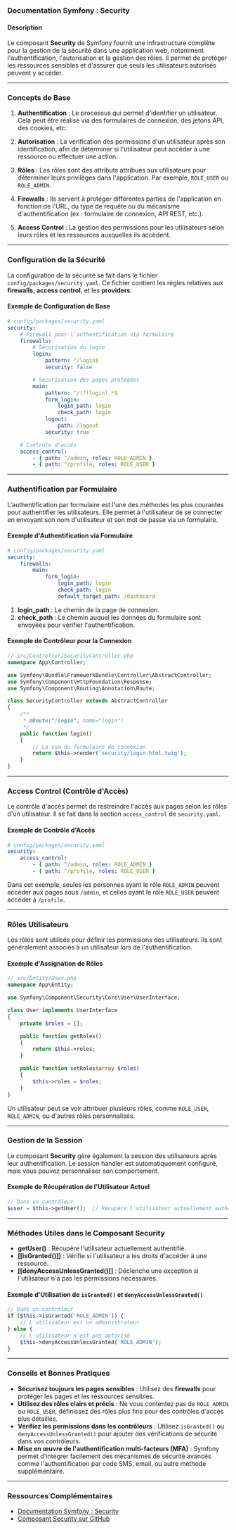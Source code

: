 ### Documentation Symfony : Security

#### Description

Le composant **Security** de Symfony fournit une infrastructure complète pour la gestion de la sécurité dans une application web, notamment l'authentification, l'autorisation et la gestion des rôles. Il permet de protéger les ressources sensibles et d'assurer que seuls les utilisateurs autorisés peuvent y accéder.

---

### Concepts de Base

1. **Authentification** : Le processus qui permet d'identifier un utilisateur. Cela peut être réalisé via des formulaires de connexion, des jetons API, des cookies, etc.
    
2. **Autorisation** : La vérification des permissions d'un utilisateur après son identification, afin de déterminer si l'utilisateur peut accéder à une ressource ou effectuer une action.
    
3. **Rôles** : Les rôles sont des attributs attribués aux utilisateurs pour déterminer leurs privilèges dans l'application. Par exemple, `ROLE_USER` ou `ROLE_ADMIN`.
    
4. **Firewalls** : Ils servent à protéger différentes parties de l'application en fonction de l'URL, du type de requête ou du mécanisme d'authentification (ex : formulaire de connexion, API REST, etc.).
    
5. **Access Control** : La gestion des permissions pour les utilisateurs selon leurs rôles et les ressources auxquelles ils accèdent.
    

---

### Configuration de la Sécurité

La configuration de la sécurité se fait dans le fichier `config/packages/security.yaml`. Ce fichier contient les règles relatives aux **firewalls**, **access control**, et les **providers**.

#### Exemple de Configuration de Base

```yaml
# config/packages/security.yaml
security:
    # Firewall pour l'authentification via formulaire
    firewalls:
        # Sécurisation du login
        login:
            pattern: ^/login$
            security: false

        # Sécurisation des pages protégées
        main:
            pattern: ^/(?!login).*$
            form_login:
                login_path: login
                check_path: login
            logout:
                path: /logout
            security: true

    # Contrôle d'accès
    access_control:
        - { path: ^/admin, roles: ROLE_ADMIN }
        - { path: ^/profile, roles: ROLE_USER }
```

---

### Authentification par Formulaire

L'authentification par formulaire est l'une des méthodes les plus courantes pour authentifier les utilisateurs. Elle permet à l'utilisateur de se connecter en envoyant son nom d'utilisateur et son mot de passe via un formulaire.

#### Exemple d'Authentification via Formulaire

```yaml
# config/packages/security.yaml
security:
    firewalls:
        main:
            form_login:
                login_path: login
                check_path: login
                default_target_path: /dashboard
```

1. **login_path** : Le chemin de la page de connexion.
2. **check_path** : Le chemin auquel les données du formulaire sont envoyées pour vérifier l'authentification.

#### Exemple de Contrôleur pour la Connexion

```php
// src/Controller/SecurityController.php
namespace App\Controller;

use Symfony\Bundle\FrameworkBundle\Controller\AbstractController;
use Symfony\Component\HttpFoundation\Response;
use Symfony\Component\Routing\Annotation\Route;

class SecurityController extends AbstractController
{
    /**
     * @Route("/login", name="login")
     */
    public function login()
    {
        // La vue du formulaire de connexion
        return $this->render('security/login.html.twig');
    }
}
```

---

### Access Control (Contrôle d'Accès)

Le contrôle d'accès permet de restreindre l'accès aux pages selon les rôles d'un utilisateur. Il se fait dans la section `access_control` de `security.yaml`.

#### Exemple de Contrôle d'Accès

```yaml
# config/packages/security.yaml
security:
    access_control:
        - { path: ^/admin, roles: ROLE_ADMIN }
        - { path: ^/profile, roles: ROLE_USER }
```

Dans cet exemple, seules les personnes ayant le rôle `ROLE_ADMIN` peuvent accéder aux pages sous `/admin`, et celles ayant le rôle `ROLE_USER` peuvent accéder à `/profile`.

---

### Rôles Utilisateurs

Les rôles sont utilisés pour définir les permissions des utilisateurs. Ils sont généralement associés à un utilisateur lors de l'authentification.

#### Exemple d'Assignation de Rôles

```php
// src/Entity/User.php
namespace App\Entity;

use Symfony\Component\Security\Core\User\UserInterface;

class User implements UserInterface
{
    private $roles = [];

    public function getRoles()
    {
        return $this->roles;
    }

    public function setRoles(array $roles)
    {
        $this->roles = $roles;
    }
}
```

Un utilisateur peut se voir attribuer plusieurs rôles, comme `ROLE_USER`, `ROLE_ADMIN`, ou d'autres rôles personnalisés.

---

### Gestion de la Session

Le composant **Security** gère également la session des utilisateurs après leur authentification. Le session handler est automatiquement configuré, mais vous pouvez personnaliser son comportement.

#### Exemple de Récupération de l'Utilisateur Actuel

```php
// Dans un contrôleur
$user = $this->getUser();  // Récupère l'utilisateur actuellement authentifié
```

---

### Méthodes Utiles dans le Composant Security

- **getUser()** : Récupère l'utilisateur actuellement authentifié.
- **[[isGranted()]]** : Vérifie si l'utilisateur a les droits d'accéder à une ressource.
- **[[denyAccessUnlessGranted()]]** : Déclenche une exception si l'utilisateur n'a pas les permissions nécessaires.

#### Exemple d'Utilisation de `isGranted()` et `denyAccessUnlessGranted()`

```php
// Dans un contrôleur
if ($this->isGranted('ROLE_ADMIN')) {
    // L'utilisateur est un administrateur
} else {
    // L'utilisateur n'est pas autorisé
    $this->denyAccessUnlessGranted('ROLE_ADMIN');
}
```

---

### Conseils et Bonnes Pratiques

- **Sécurisez toujours les pages sensibles** : Utilisez des **firewalls** pour protéger les pages et les ressources sensibles.
- **Utilisez des rôles clairs et précis** : Ne vous contentez pas de `ROLE_ADMIN` ou `ROLE_USER`, définissez des rôles plus fins pour des contrôles d'accès plus détaillés.
- **Vérifiez les permissions dans les contrôleurs** : Utilisez `isGranted()` ou `denyAccessUnlessGranted()` pour ajouter des vérifications de sécurité dans vos contrôleurs.
- **Mise en œuvre de l'authentification multi-facteurs (MFA)** : Symfony permet d'intégrer facilement des mécanismes de sécurité avancés comme l'authentification par code SMS, email, ou autre méthode supplémentaire.

---

### Ressources Complémentaires

- [Documentation Symfony : Security](https://symfony.com/doc/current/security.html)
- [Composant Security sur GitHub](https://github.com/symfony/security-core)